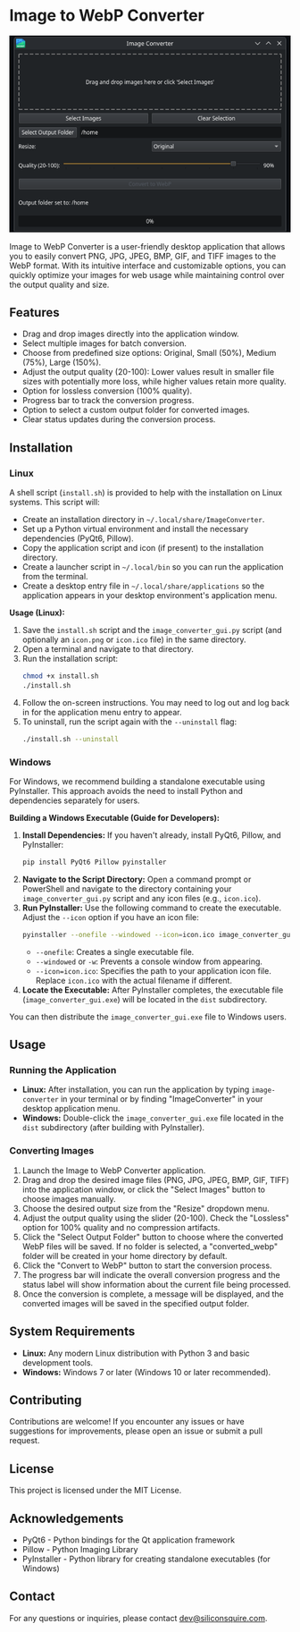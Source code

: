 

# Image to WebP Converter

![](Screenshot_20250410_154153.png)

Image to WebP Converter is a user-friendly desktop application that allows you to easily convert PNG, JPG, JPEG, BMP, GIF, and TIFF images to the WebP format. With its intuitive interface and customizable options, you can quickly optimize your images for web usage while maintaining control over the output quality and size.

## Features

*   Drag and drop images directly into the application window.
*   Select multiple images for batch conversion.
*   Choose from predefined size options: Original, Small (50%), Medium (75%), Large (150%).
*   Adjust the output quality (20-100): Lower values result in smaller file sizes with potentially more loss, while higher values retain more quality.
*   Option for lossless conversion (100% quality).
*   Progress bar to track the conversion progress.
*   Option to select a custom output folder for converted images.
*   Clear status updates during the conversion process.

## Installation

### Linux

A shell script (`install.sh`) is provided to help with the installation on Linux systems. This script will:

*   Create an installation directory in `~/.local/share/ImageConverter`.
*   Set up a Python virtual environment and install the necessary dependencies (PyQt6, Pillow).
*   Copy the application script and icon (if present) to the installation directory.
*   Create a launcher script in `~/.local/bin` so you can run the application from the terminal.
*   Create a desktop entry file in `~/.local/share/applications` so the application appears in your desktop environment's application menu.

**Usage (Linux):**

1.  Save the `install.sh` script and the `image_converter_gui.py` script (and optionally an `icon.png` or `icon.ico` file) in the same directory.
2.  Open a terminal and navigate to that directory.
3.  Run the installation script:
    ```bash
    chmod +x install.sh
    ./install.sh
    ```
4.  Follow the on-screen instructions. You may need to log out and log back in for the application menu entry to appear.
5.  To uninstall, run the script again with the `--uninstall` flag:
    ```bash
    ./install.sh --uninstall
    ```

### Windows

For Windows, we recommend building a standalone executable using PyInstaller. This approach avoids the need to install Python and dependencies separately for users.

**Building a Windows Executable (Guide for Developers):**

1.  **Install Dependencies:** If you haven't already, install PyQt6, Pillow, and PyInstaller:
    ```bash
    pip install PyQt6 Pillow pyinstaller
    ```
2.  **Navigate to the Script Directory:** Open a command prompt or PowerShell and navigate to the directory containing your `image_converter_gui.py` script and any icon files (e.g., `icon.ico`).
3.  **Run PyInstaller:** Use the following command to create the executable. Adjust the `--icon` option if you have an icon file:
    ```bash
    pyinstaller --onefile --windowed --icon=icon.ico image_converter_gui.py
    ```
    *   `--onefile`: Creates a single executable file.
    *   `--windowed` or `-w`: Prevents a console window from appearing.
    *   `--icon=icon.ico`: Specifies the path to your application icon file. Replace `icon.ico` with the actual filename if different.
4.  **Locate the Executable:** After PyInstaller completes, the executable file (`image_converter_gui.exe`) will be located in the `dist` subdirectory.

You can then distribute the `image_converter_gui.exe` file to Windows users.

## Usage

### Running the Application

*   **Linux:** After installation, you can run the application by typing `image-converter` in your terminal or by finding "ImageConverter" in your desktop application menu.
*   **Windows:** Double-click the `image_converter_gui.exe` file located in the `dist` subdirectory (after building with PyInstaller).

### Converting Images

1.  Launch the Image to WebP Converter application.
2.  Drag and drop the desired image files (PNG, JPG, JPEG, BMP, GIF, TIFF) into the application window, or click the "Select Images" button to choose images manually.
3.  Choose the desired output size from the "Resize" dropdown menu.
4.  Adjust the output quality using the slider (20-100). Check the "Lossless" option for 100% quality and no compression artifacts.
5.  Click the "Select Output Folder" button to choose where the converted WebP files will be saved. If no folder is selected, a "converted\_webp" folder will be created in your home directory by default.
6.  Click the "Convert to WebP" button to start the conversion process.
7.  The progress bar will indicate the overall conversion progress and the status label will show information about the current file being processed.
8.  Once the conversion is complete, a message will be displayed, and the converted images will be saved in the specified output folder.

## System Requirements

*   **Linux:** Any modern Linux distribution with Python 3 and basic development tools.
*   **Windows:** Windows 7 or later (Windows 10 or later recommended).

## Contributing

Contributions are welcome! If you encounter any issues or have suggestions for improvements, please open an issue or submit a pull request.

## License

This project is licensed under the MIT License.

## Acknowledgements

*   PyQt6 - Python bindings for the Qt application framework
*   Pillow - Python Imaging Library
*   PyInstaller - Python library for creating standalone executables (for Windows)

## Contact

For any questions or inquiries, please contact dev@siliconsquire.com.

